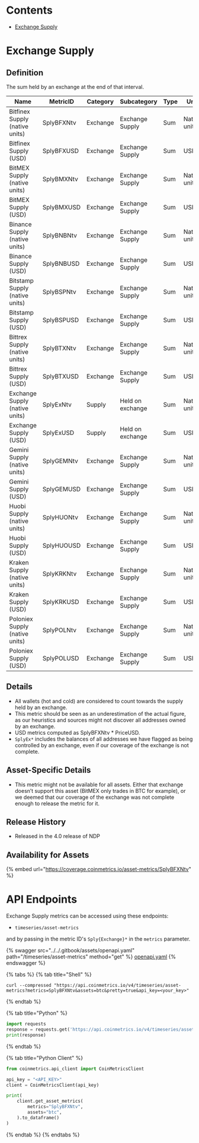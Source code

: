# Contents

* [Exchange Supply](exchange-supply.md#splyex)

# Exchange Supply<a href="#splyex" id="splyex"></a>

## Definition

The sum held by an exchange at the end of that interval.

| Name                           | MetricID   | Category | Subcategory     | Type | Unit         | Interval |
| ------------------------------ | ---------- | -------- | --------------- | ---- | ------------ | -------- |
| Bitfinex Supply (native units) | SplyBFXNtv | Exchange | Exchange Supply | Sum  | Native units | 1 day    |
 Bitfinex Supply (USD) | SplyBFXUSD | Exchange | Exchange Supply | Sum  | USD  | 1 day    |
 | BitMEX Supply (native units) | SplyBMXNtv | Exchange | Exchange Supply | Sum  | Native units | 1 day    |
 | BitMEX Supply (USD) | SplyBMXUSD | Exchange | Exchange Supply | Sum  | USD  | 1 day    |
 | Binance Supply (native units) | SplyBNBNtv | Exchange | Exchange Supply | Sum  | Native units | 1 day    |
 | Binance Supply (USD) | SplyBNBUSD | Exchange | Exchange Supply | Sum  | USD  | 1 day    |
 | Bitstamp Supply (native units) | SplyBSPNtv | Exchange | Exchange Supply | Sum  | Native units | 1 day    |
 | Bitstamp Supply (USD) | SplyBSPUSD | Exchange | Exchange Supply | Sum  | USD  | 1 day    |
| Bittrex Supply (native units) | SplyBTXNtv | Exchange | Exchange Supply | Sum  | Native units | 1 day    |
| Bittrex Supply (USD) | SplyBTXUSD | Exchange | Exchange Supply | Sum  | USD  | 1 day    |
| Exchange Supply (native units) | SplyExNtv | Supply   | Held on exchange | Sum  | Native units | 1 day    |
| Exchange Supply (USD) | SplyExUSD | Supply   | Held on exchange | Sum  | USD  | 1 day    |
| Gemini Supply (native units) | SplyGEMNtv | Exchange | Exchange Supply | Sum  | Native units | 1 day    |
| Gemini Supply (USD) | SplyGEMUSD | Exchange | Exchange Supply | Sum  | USD  | 1 day    |
| Huobi Supply (native units) | SplyHUONtv | Exchange | Exchange Supply | Sum  | Native units | 1 day    |
| Huobi Supply (USD) | SplyHUOUSD | Exchange | Exchange Supply | Sum  | USD  | 1 day    |
| Kraken Supply (native units) | SplyKRKNtv | Exchange | Exchange Supply | Sum  | Native units | 1 day    |
| Kraken Supply (USD) | SplyKRKUSD | Exchange | Exchange Supply | Sum  | USD  | 1 day    |
| Poloniex Supply (native units) | SplyPOLNtv | Exchange | Exchange Supply | Sum  | Native units | 1 day    |
| Poloniex Supply (USD) | SplyPOLUSD | Exchange | Exchange Supply | Sum  | USD  | 1 day    |

## Details

* All wallets (hot and cold) are considered to count towards the supply held by an exchange.
* This metric should be seen as an underestimation of the actual figure, as our heuristics and sources might not discover all addresses owned by an exchange.
* USD metrics computed as SplyBFXNtv \* PriceUSD.
* `SplyEx*` includes the balances of all addresses we have flagged as being controlled by an exchange, even if our coverage of the exchange is not complete.

## Asset-Specific Details

* This metric might not be available for all assets. Either that exchange doesn’t support this asset (BitMEX only trades in BTC for example), or we deemed that our coverage of the exchange was not complete enough to release the metric for it.

## Release History

* Released in the 4.0 release of NDP

## Availability for Assets

{% embed url="https://coverage.coinmetrics.io/asset-metrics/SplyBFXNtv" %}

# API Endpoints

Exchange Supply metrics can be accessed using these endpoints:

* `timeseries/asset-metrics`

and by passing in the metric ID's `Sply{Exchange}*` in the `metrics` parameter.

{% swagger src="../../.gitbook/assets/openapi.yaml" path="/timeseries/asset-metrics" method="get" %}
[openapi.yaml](../../.gitbook/assets/openapi.yaml)
{% endswagger %}

{% tabs %}
{% tab title="Shell" %}
```shell
curl --compressed "https://api.coinmetrics.io/v4/timeseries/asset-metrics?metrics=SplyBFXNtv&assets=btc&pretty=true&api_key=<your_key>"
```
{% endtab %}

{% tab title="Python" %}
```python
import requests
response = requests.get('https://api.coinmetrics.io/v4/timeseries/asset-metrics?metrics=SplyBFXNtv&assets=btc&pretty=true&api_key=<your_key>').json()
print(response)
```
{% endtab %}

{% tab title="Python Client" %}
```python
from coinmetrics.api_client import CoinMetricsClient

api_key = "<API_KEY>"
client = CoinMetricsClient(api_key)

print(
    client.get_asset_metrics(
        metrics="SplyBFXNtv", 
        assets="btc",
    ).to_dataframe()
)
```
{% endtab %}
{% endtabs %}
